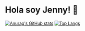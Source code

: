 # Hola soy Jenny! 👋

[![Anurag's GitHub stats](https://github-readme-stats.vercel.app/api?username=guanabana&show_icons=true)](https://github.com/guanabana/github-readme-stats&show_icons=true)
[![Top Langs](https://github-readme-stats.vercel.app/api/top-langs/?username=guanabana)](https://github.com/guanabana/github-readme-stats)
